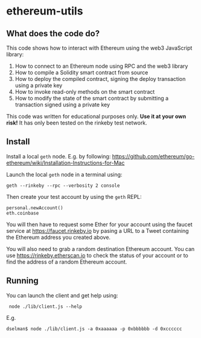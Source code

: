 # ethereum-utils

 ## What does the code do?

 This code shows how to interact with Ethereum using the web3 JavaScript library:

 1. How to connect to an Ethereum node using RPC and the web3 library
 2. How to compile a Solidity smart contract from source
 3. How to deploy the compiled contract, signing the deploy transaction using a private key
 4. How to invoke read-only methods on the smart contract
 5. How to modify the state of the smart contract by submitting a transaction signed using a private key
  
 This code was written for educational purposes only. **Use it at your own risk!** It has only been
 tested on the rinkeby test network.

## Install

Install a local `geth` node. E.g. by following: https://github.com/ethereum/go-ethereum/wiki/Installation-Instructions-for-Mac

Launch the local `geth` node in a terminal using:

```
geth --rinkeby --rpc --verbosity 2 console
```

Then create your test account by using the `geth` REPL:

```
personal.newAccount()
eth.coinbase
```

You will then have to request some Ether for your account using the faucet service at https://faucet.rinkeby.io by pasing a URL to a Tweet containing the Ethereum address you created above.

You will also need to grab a random destination Ethereum account. You can use https://rinkeby.etherscan.io to check the status of your account or to find the address of a random Ethereum account.

## Running

You can launch the client and get help using:

```
 node ./lib/client.js --help
```

E.g.

```
dselman$ node ./lib/client.js -a 0xaaaaaa -p 0xbbbbbb -d 0xcccccc
```